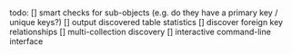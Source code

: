 #

todo:
[] smart checks for sub-objects (e.g. do they have a primary key / unique keys?)
[] output discovered table statistics
[] discover foreign key relationships
[] multi-collection discovery
[] interactive command-line interface